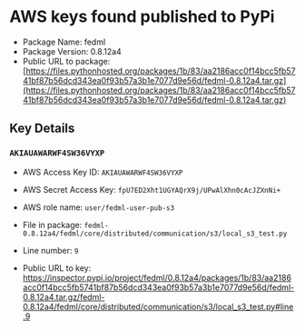 # AWS keys found published to PyPi

* Package Name: fedml
* Package Version: 0.8.12a4
* Public URL to package: [https://files.pythonhosted.org/packages/1b/83/aa2186acc0f14bcc5fb5741bf87b56dcd343ea0f93b57a3b1e7077d9e56d/fedml-0.8.12a4.tar.gz](https://files.pythonhosted.org/packages/1b/83/aa2186acc0f14bcc5fb5741bf87b56dcd343ea0f93b57a3b1e7077d9e56d/fedml-0.8.12a4.tar.gz)

## Key Details

### `AKIAUAWARWF4SW36VYXP`

* AWS Access Key ID: `AKIAUAWARWF4SW36VYXP`
* AWS Secret Access Key: `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` 
* AWS role name: `user/fedml-user-pub-s3`
* File in package: `fedml-0.8.12a4/fedml/core/distributed/communication/s3/local_s3_test.py`
* Line number: `9`

* Public URL to key: https://inspector.pypi.io/project/fedml/0.8.12a4/packages/1b/83/aa2186acc0f14bcc5fb5741bf87b56dcd343ea0f93b57a3b1e7077d9e56d/fedml-0.8.12a4.tar.gz/fedml-0.8.12a4/fedml/core/distributed/communication/s3/local_s3_test.py#line.9


